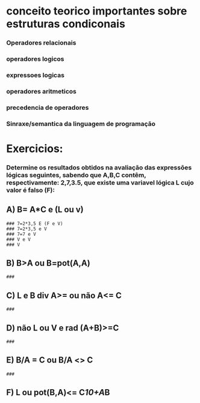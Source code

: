 # conceito teorico importantes sobre estruturas condiconais
### Operadores relacionais
### operadores logicos
### expressoes logicas
### operadores aritmeticos
### precedencia de operadores
### Sinraxe/semantica da linguagem de programação

# Exercicios:
### Determine os resultados obtidos na avaliação das expressões lógicas seguintes, sabendo que A,B,C contêm, respectivamente: 2,7,3.5, que existe uma variavel lógica L cujo valor é falso (F):

## A) B= A*C e (L ou v)
    ### 7=2*3,5 E (F e V)
    ### 7=2*3,5 e V
    ### 7=7 e V
    ### V e V
    ### V


## B) B>A ou B=pot(A,A)
    ###
## C) L e B div A>= ou não A<= C
    ###
## D) não L ou V e rad (A+B)>=C
    ###
## E) B/A = C ou B/A <> C
    ###
## F) L ou pot(B,A)<= C*10+A*B



